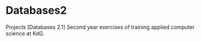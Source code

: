# Databases2
Projects [Databases 2.1] Second year exercises of training applied computer science at KdG.
